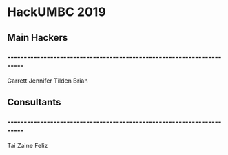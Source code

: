 # HackUMBC 2019


## Main Hackers
###  ----------------------------------------------------------------------
Garrett
Jennifer
Tilden
Brian

## Consultants
###  ----------------------------------------------------------------------
Tai
Zaine
Feliz
